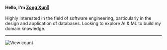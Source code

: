   <h4> Hello, I'm <b><a rel="nofollow noopener noreferrer" target="_blank" href="https://www.linkedin.com/in/zong-xun-lee-709a131bb/">Zong Xun</a></b>👋 </h4>
  Highly Interested in the field of software engineering, particularly in the design and application of databases. Looking to explore AI & ML to build my domain knowledge.

  <hr/> 

 <img alt="View count" src="https://komarev.com/ghpvc/?username=Zxun2&color=green">
